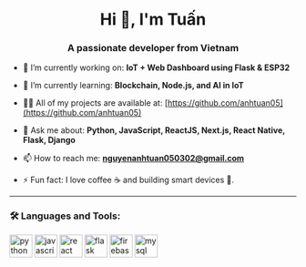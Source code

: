 <h1 align="center">Hi 👋, I'm Tuấn</h1>
<h3 align="center">A passionate developer from Vietnam</h3>

- 🔭 I’m currently working on: **IoT + Web Dashboard using Flask & ESP32**

- 🌱 I’m currently learning: **Blockchain, Node.js, and AI in IoT**

- 👨‍💻 All of my projects are available at: [https://github.com/anhtuan05](https://github.com/anhtuan05)

- 💬 Ask me about: **Python, JavaScript, ReactJS, Next.js, React Native, Flask, Django**

- 📫 How to reach me: **nguyenanhtuan050302@gmail.com**

- ⚡ Fun fact: I love coffee ☕ and building smart devices 🔧.

---

### 🛠️ Languages and Tools:
<p align="left">
  <img src="https://cdn.jsdelivr.net/gh/devicons/devicon/icons/python/python-original.svg" alt="python" width="40" height="40"/>
  <img src="https://cdn.jsdelivr.net/gh/devicons/devicon/icons/javascript/javascript-original.svg" alt="javascript" width="40" height="40"/>
  <img src="https://cdn.jsdelivr.net/gh/devicons/devicon/icons/react/react-original.svg" alt="react" width="40" height="40"/>
  <img src="https://cdn.jsdelivr.net/gh/devicons/devicon/icons/flask/flask-original.svg" alt="flask" width="40" height="40"/>
  <img src="https://cdn.jsdelivr.net/gh/devicons/devicon/icons/firebase/firebase-plain.svg" alt="firebase" width="40" height="40"/>
  <img src="https://cdn.jsdelivr.net/gh/devicons/devicon/icons/mysql/mysql-original.svg" alt="mysql" width="40" height="40"/>
</p>
